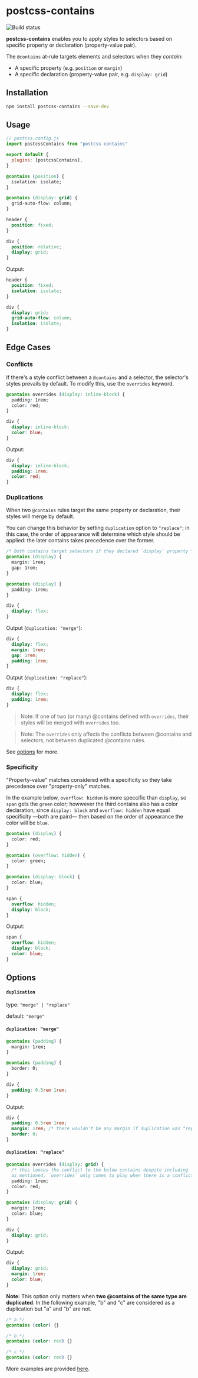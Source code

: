 # postcss-contains

![Build status](https://github.com/rnyell/postcss-contains/actions/workflows/ci.yml/badge.svg)

**postcss-contains** enables you to apply styles to selectors based on specific property or declaration (property-value pair).

The `@contains` at-rule targets elements and selectors when they _contain_:

- A specific property (e.g. `position` or `margin`)
- A specific declaration (property-value pair, e.g. `display: grid`)


## Installation

```sh
npm install postcss-contains --save-dev
```


## Usage

```js
// postcss.config.js
import postcssContains from "postcss-contains"

export default {
  plugins: [postcssContains],
}
```

```css
@contains (position) {
  isolation: isolate;
}

@contains (display: grid) {
  grid-auto-flow: column;
}

header {
  position: fixed;
}

div {
  position: relative;
  display: grid;
}
```

Output:

```css
header {
  position: fixed;
  isolation: isolate;
}

div {
  display: grid;
  grid-auto-flow: column;
  isolation: isolate;
}
```

## Edge Cases

### Conflicts

If there's a style conflict between a `@contains` and a selector, the selector's styles prevails by default. To modify this, use the `overrides` keyword.

```css
@contains overrides (display: inline-block) {
  padding: 1rem;
  color: red;
}

div {
  display: inline-block;
  color: blue;
}
```

Output:

```css
div {
  display: inline-block;
  padding: 1rem;
  color: red;
}
```


### Duplications

When two `@contains` rules target the same property or declaration, their styles will merge by default.

You can change this behavior by setting `duplication` option to `"replace"`; in this case, the order of appearance will determine which style should be applied: the later contains takes precedence over the former.

```css
/* Both contains target selectors if they declared `display` property */
@contains (display) {
  margin: 1rem;
  gap: 1rem;
}

@contains (display) {
  padding: 1rem;
}

div {
  display: flex;
}
```

Output (`duplication: "merge"`):

```css
div {
  display: flex;
  margin: 1rem;
  gap: 1rem;
  padding: 1rem;
}
```

Output (`duplication: "replace"`):

```css
div {
  display: flex;
  padding: 1rem;
}
```

> Note: If one of two (or many) @contains defined with `overrides`, their styles will be merged with `overrides` too.

> Note: The `overrides` only affects the conflicts between @contains and selectors, not between duplicated @contains rules.

See [options](#options) for more.


### Specificity

"Property-value" matches considered with a specificity so they take precedence over "property-only" matches.

In the example below, `overflow: hidden` is more speccific than `display`, so `span` gets the `green` color; howwever the third contains also has a color declaration, since `display: block` and `overflow: hidden` have equal specificity —both are paird— then based on the order of appearance the color will be `blue`.

```css
@contains (display) {
  color: red;
}

@contains (overflow: hidden) {
  color: green;
}

@contains (display: block) {
  color: blue;
}

span {
  overflow: hidden;
  display: block;
}
```

Output:

```css
span {
  overflow: hidden;
  display: block;
  color: blue;
}
```


## Options

#### `duplication`

type: `"merge" | "replace"`

default: `"merge"`

#### `duplication: "merge"`

```css
@contains (padding) {
  margin: 1rem;
}

@contains (padding) {
  border: 0;
}

div {
  padding: 0.5rem 1rem;
}
```

Output:

```css
div {
  padding: 0.5rem 1rem;
  margin: 1rem; /* there wouldn't be any margin if duplication was "replace" */
  border: 0;
}
```

#### `duplication: "replace"`

```css
@contains overrides (display: grid) {
  /* this looses the conflict to the below contains despite including `overrides`;
  as mentioned, `overrides` only comes to play when there is a conflict between @contains and selectors styles, not when two `@contains` are duplicated. */
  padding: 1rem;
  color: red;
}

@contains (display: grid) {
  margin: 1rem;
  color: blue;
}

div {
  display: grid;
}
```

Output:

```css
div {
  display: grid;
  margin: 1rem;
  color: blue;
}
```

**Note:** This option only matters when **two @contains of the same type are duplicated**. In the following example, "b" and "c" are considered as a duplication but "a" and "b" are not.

```css
/* a */
@contains (color) {}

/* b */
@contains (color: red) {}

/* c */
@contains (color: red) {}
```

More examples are provided [here](./test/exmaples.md).
